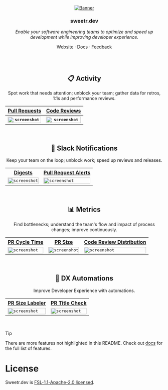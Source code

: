 <div align="center">
  <a href="https://sweetr.dev">
    <img src="https://github.com/sweetr-dev/sweetr.dev/assets/1367578/4b35cc76-78d1-4f01-8476-c1d7f515fad4" alt="Banner">
  </a>
<h3 align="center">sweetr.dev</h3>
<p align="center">
  <i>Enable your software engineering teams to optimize and speed up development while improving developer experience.</i>
</p>

<p align="center">
  <a href="https://sweetr.dev">Website</a>
  ·
  <a href="https://docs.sweetr.dev/">Docs</a>
  ·
  <a href="https://sweetr.featurebase.app/">Feedback</a>
</p>

<br/>
<br/>
    
## 📋 Activity
Spot work that needs attention; unblock your team; gather data for retros, 1:1s and performance reviews.
<table>
  <tr>
    <th><a href="https://docs.sweetr.dev/features/pull-requests" target="_blank">Pull Requests</a></th>
    <th><a href="https://docs.sweetr.dev/features/code-reviews" target="_blank">Code Reviews</a></th>
  </tr>
  <tr>
    <th><kbd><img width="100%" alt="screenshot" src="https://github.com/user-attachments/assets/ed91ec67-c945-47b7-acb2-27d365bb9a96"></kbd></th>
    <th><kbd><img width="100%" alt="screenshot" src="https://github.com/user-attachments/assets/758edd71-c464-4b84-993b-cd2375e34caf"></kbd></th>
  </tr>
</table>

<br/>

## 💬 Slack Notifications
Keep your team on the loop; unblock work; speed up reviews and releases.
<table>
  <tr>
    <th><a href="https://docs.sweetr.dev/features/digests" target="_blank">Digests</a></th>
    <th><a href="https://docs.sweetr.dev/features/alerts" target="_blank">Pull Request Alerts</a></th>
  </tr>
  <tr>
    <td><kbd><img width="100%" alt="screenshot" src="https://github.com/user-attachments/assets/d92d06f0-055f-4086-ab53-3089d3bd3b83"></kbd></td>
    <td><kbd><img width="100%" alt="screenshot" src="https://github.com/user-attachments/assets/e827bc68-e715-4a9e-a71e-1e0579ef7604"></kbd></td>
  </tr>
</table>

<br/>

## 📊 Metrics
Find bottlenecks; understand the team's flow and impact of process changes; improve continuously.
<table>
  <tr>
    <th><a href="https://docs.sweetr.dev/features/team/cycle-time" target="_blank">PR Cycle Time</a></th>
    <th><a href="https://docs.sweetr.dev/features/team/pr-size-distribution" target="_blank">PR Size</a></th>
    <th><a href="https://docs.sweetr.dev/features/team/code-review-distribution" target="_blank">Code Review Distribution</a></th>
  </tr>
  <tr>
    <td><kbd><img width="100%" alt="screenshot" src="https://github.com/user-attachments/assets/579808e3-6998-4c73-8360-0893b96464e2"></kbd></td>
    <td><kbd><img width="100%" alt="screenshot" src="https://github.com/user-attachments/assets/dc2f6635-7c66-46ca-9b02-d6eecc176323"></kbd></td>
    <td><kbd><img width="100%" alt="screenshot" src="https://github.com/user-attachments/assets/07cd033b-7255-4e3d-99af-1a9ef7398e84"></kbd></td>
  </tr>
</table>

<br/>

## 🤖 DX Automations
Improve Developer Experience with automations.
<table>
  <tr>
    <th><a href="http://localhost:3000/features/automations/pr-size-labeler" target="_blank">PR Size Labeler</a></th>
    <th><a href="http://localhost:3000/features/automations/pr-title-check" target="_blank">PR Title Check</a></th>
  </tr>
  <tr>
    <td><kbd><img width="100%" alt="screenshot" src="https://github.com/user-attachments/assets/1b5f646d-6b9c-4f3f-b992-aa5ed4495dbf"></kbd></td>
    <td><kbd><img width="100%" alt="screenshot" src="https://github.com/user-attachments/assets/0c813c12-0713-4d5e-b775-87986bc99bbf"></kbd></td>
  </tr>
</table>

</div>  

<br/>

> [!TIP]  
> There are more features not highlighted in this README. Check out [docs](https://docs.sweetr.dev/) for the full list of features.

# License

Sweetr.dev is [FSL-1.1-Apache-2.0 licensed](LICENSE).
